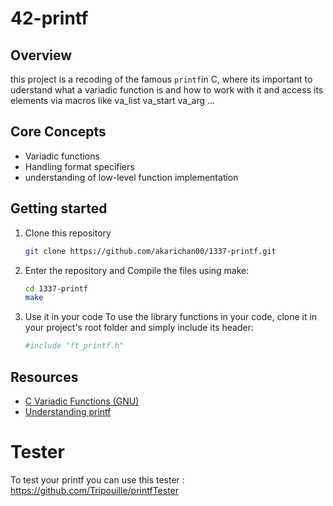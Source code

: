 # 42-printf

## Overview
this project is a recoding of the famous `printf`in C, where its important to uderstand what a variadic function is and how to work with it and access its elements via macros like va_list va_start va_arg ...

## Core Concepts
  - Variadic functions
  - Handling format specifiers
  - understanding of low-level function implementation

## Getting started
  1. Clone this repository
       ```bash
       git clone https://github.com/akarichan00/1337-printf.git
       ```
  2. Enter the repository and Compile the files using make:
      ```bash
      cd 1337-printf
      make
      ```
  3. Use it in your code
     To use the library functions in your code, clone it in your project's root folder and simply include its header:
     ```bash
     #include "ft_printf.h"
     ```

## Resources
  - [C Variadic Functions (GNU)](https://www.gnu.org/software/libc/manual/html_node/Variadic-Functions.html)
  - [Understanding printf](https://en.wikipedia.org/wiki/Printf_format_string)


# Tester
  To test your printf you can use this tester : https://github.com/Tripouille/printfTester
